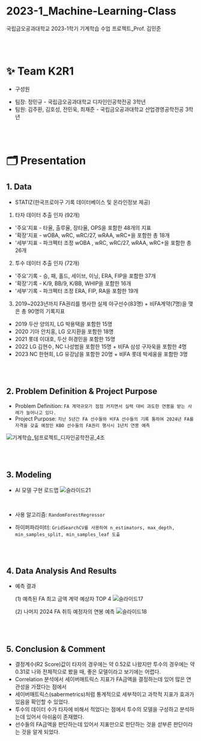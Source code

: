 # 2023-1_Machine-Learning-Class
국립금오공과대학교 2023-1학기 기계학습 수업 프로젝트_Prof. 김민준

<br/><br/>

# ✨ Team K2R1
- 구성원
* 팀장: 정민규 - 국립금오공과대학교 디자인인공학전공 3학년
* 팀원: 김주환, 김호성, 전민욱, 최재준 - 국립금오공과대학교 산업경영공학전공 3학년 

<br/><br/>

# 🗂 Presentation
## 1. Data
- STATIZ(한국프로야구 기록 데이터베이스 및 온라인정보 제공)
1. 타자 데이터 추출 인자 (92개)
* '주요'지표 - 타율, 출루율, 장타율, OPS을 포함한 48개의 지표  
* '확장'지표 - wOBA, wRC, wRC/27, wRAA, wRC+을 포함한 총 18개
* '세부'지표 - 파크펙터 조정 wOBA , wRC, wRC/27, wRAA, wRC+을 포함한 총 26개

2. 투수 데이터 추출 인자 (72개)
* '주요'기록 - 승, 패, 홀드, 세이브, 이닝, ERA, FIP을 포함한 37개
* '확장'기록 - K/9, BB/9, K/BB, WHIP을 포함한 16개
* '세부'기록 - 파크펙터 조정 ERA, FIP, RA을 포함한 19개

3. 2019~2023년까지 FA권리를 행사한 실제 야구선수(83명) + 비FA계약(7명)을 맺은 총 90명의 기록지표
* 2019 두산 양의지, LG 박용택을 포함한 15명
* 2020 기아 안치홍, LG 오지환을 포함한 18명
* 2021 롯데 이대호, 두산 허경민을 포함한 15명
* 2022 LG 김현수, NC 나성범을 포함한 15명 + 비FA 삼성 구자욱을 포함한 4명
* 2023 NC 한현희, LG 유강남을 포함한 20명 + 비FA 롯데 박세웅을 포함한 3명



<br/><br/>
## 2. Problem Definition & Project Purpose
* Problem Definition: `FA 계약규모가 점점 커지면서 실력 대비 과도한 연봉을 받는 사례가 늘어나고 있다.`
* Project Purpose: `지난 5년간 FA 선수들와 비FA 선수들의 기록 통하여 2024년 FA를 자격을 갖출 예정인 KBO 선수들의 FA권리 행사시 1년치 연봉 예측`


![기계학습_텀프로젝트_디자인공학전공_4조](https://github.com/jaejunchoe/2023-1_Machine-Learning-Class/assets/157339263/da855a1e-01ec-437a-9d89-0dfacc2c1a31)


<br/><br/>
## 3. Modeling
- AI 모델 구현 로드맵
![슬라이드21](https://github.com/user-attachments/assets/2786c617-cbef-439d-9a18-04d6a26ed508)

<br/>

- 사용 알고리즘: `RandomForestRegressor`

- 하이퍼파라미터: `GridSearchCV를 사용하여 n_estimators, max_depth, min_samples_split, min_samples_leaf 도출`


<br/><br/>
## 4. Data Analysis And Results 
- 예측 결과


     (1) 예측된 FA 최고 금액 계약 예상자 TOP 4
     ![슬라이드17](https://github.com/user-attachments/assets/a6163416-a5df-4c34-ba4a-cd53b85e5435)



     (2) 나머지 2024 FA 취득 예정자의 연봉 예측 
     ![슬라이드18](https://github.com/user-attachments/assets/7c9d0e10-e224-4c65-a823-174d3663352f)



<br/><br/>
## 5. Conclusion & Comment
- 결정계수(R2 Score)값이 타자의 경우에는 약 0.52로 나왔지만 투수의 경우에는 약 0.31로 나와 전체적으로 봤을 때, 좋은 모델이라고 보기에는 어렵다.
- Correlation 분석에서 세이버매트릭스 지표가 FA금액을 결정하는데 있어 많은 연관성을 가졌다는 점에서 
- 세이버매트릭스(sabermetrics)처럼 통계적으로 세부적이고 과학적 지표가 효과가 있음을  확인할 수 있었다.
- 투수의 데이터 수가 타자에 비해서 적었다는 점에서 투수의 모델을 구성하고 분석하는데 있어서 아쉬움이 존재했다.
- 선수들의 FA금액을 판단하는데 있어서 지표만으로 판단하는 것을 섣부른 판단이라는 것을 알게 되었다.





